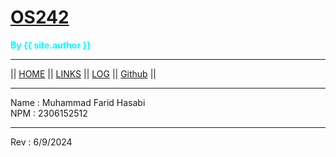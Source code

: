 # [OS242](..)
<span style="color:aqua; font-weight:bold;">By {{ site.author }}</span>

<hr>

|| [HOME](..) || [LINKS](links.md) || [LOG](TXT/mylog.txt) || [Github](https://github.com/Faridhsbi/os242.git) ||

<hr>
Name : Muhammad Farid Hasabi
<br>
NPM : 2306152512
<br>

<span style="color:pink"></span>
<hr>

Rev : 6/9/2024
